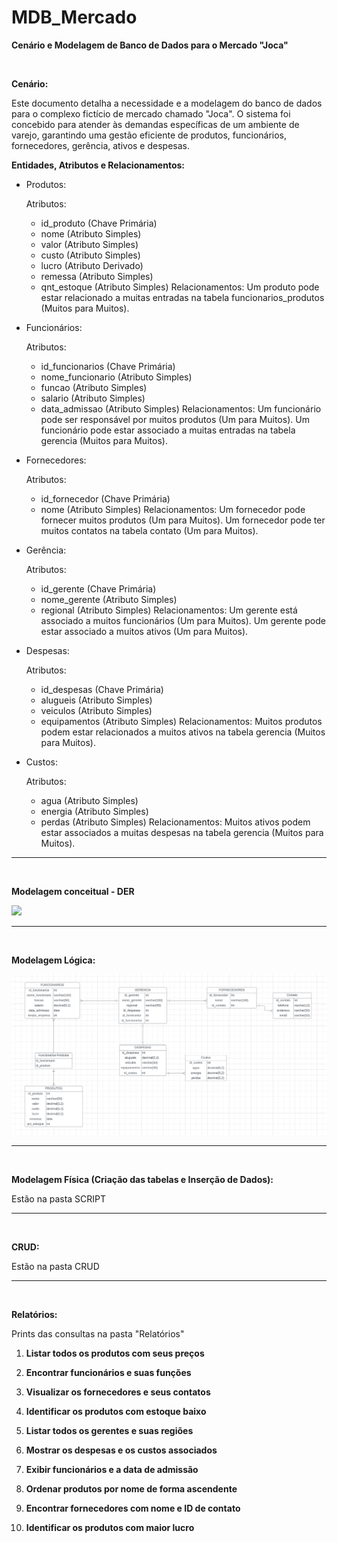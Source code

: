 # MDB_Mercado

**Cenário e Modelagem de Banco de Dados para o Mercado "Joca"**

<br>

**Cenário:**

Este documento detalha a necessidade e a modelagem do banco de dados para o complexo fictício de mercado chamado "Joca". O sistema foi concebido para atender às demandas específicas de um ambiente de varejo, garantindo uma gestão eficiente de produtos, funcionários, fornecedores, gerência, ativos e despesas.



**Entidades, Atributos e Relacionamentos:**

- Produtos:

    Atributos:
    - id_produto (Chave Primária)
    - nome (Atributo Simples)
    - valor (Atributo Simples)
    - custo (Atributo Simples)
    - lucro (Atributo Derivado)
    - remessa (Atributo Simples)
    - qnt_estoque (Atributo Simples)
    Relacionamentos:
    Um produto pode estar relacionado a muitas entradas na tabela funcionarios_produtos (Muitos para Muitos).

- Funcionários:

    Atributos:
    - id_funcionarios (Chave Primária)
    - nome_funcionario (Atributo Simples)
    - funcao (Atributo Simples)
    - salario (Atributo Simples)
    - data_admissao (Atributo Simples)
    Relacionamentos:
    Um funcionário pode ser responsável por muitos produtos (Um para Muitos).
    Um funcionário pode estar associado a muitas entradas na tabela gerencia (Muitos para Muitos).

- Fornecedores:

    Atributos:
    - id_fornecedor (Chave Primária)
    - nome (Atributo Simples)
    Relacionamentos:
    Um fornecedor pode fornecer muitos produtos (Um para Muitos).
    Um fornecedor pode ter muitos contatos na tabela contato (Um para Muitos).

- Gerência:

    Atributos:
    - id_gerente (Chave Primária)
    - nome_gerente (Atributo Simples)
    - regional (Atributo Simples)
    Relacionamentos:
    Um gerente está associado a muitos funcionários (Um para Muitos).
    Um gerente pode estar associado a muitos ativos (Um para Muitos).

- Despesas:

    Atributos:
    - id_despesas (Chave Primária)
    - alugueis (Atributo Simples)
    - veiculos (Atributo Simples)
    - equipamentos (Atributo Simples)
    Relacionamentos:
    Muitos produtos podem estar relacionados a muitos ativos na tabela gerencia (Muitos para Muitos).

- Custos:

    Atributos:
    - agua (Atributo Simples)
    - energia (Atributo Simples)
    - perdas (Atributo Simples)
    Relacionamentos:
    Muitos ativos podem estar associados a muitas despesas na tabela gerencia (Muitos para Muitos).

---
<br>

**Modelagem conceitual - DER**

<img src="img/MER.png">

---
<br>

**Modelagem Lógica:**

<img src="Script/img/LOGICO.png">

---
<br>

**Modelagem Física (Criação das tabelas e Inserção de Dados):**

Estão na pasta SCRIPT

---
<br>

**CRUD:**

Estão na pasta CRUD

---
<br>

**Relatórios:**

Prints das consultas na pasta "Relatórios"

1. **Listar todos os produtos com seus preços**

2. **Encontrar funcionários e suas funções**

3. **Visualizar os fornecedores e seus contatos**

4. **Identificar os produtos com estoque baixo**

5. **Listar todos os gerentes e suas regiões**

6. **Mostrar os despesas e os custos associados**

7. **Exibir funcionários e a data de admissão**

8. **Ordenar produtos por nome de forma ascendente**

9. **Encontrar fornecedores com nome e ID de contato**

10. **Identificar os produtos com maior lucro**
